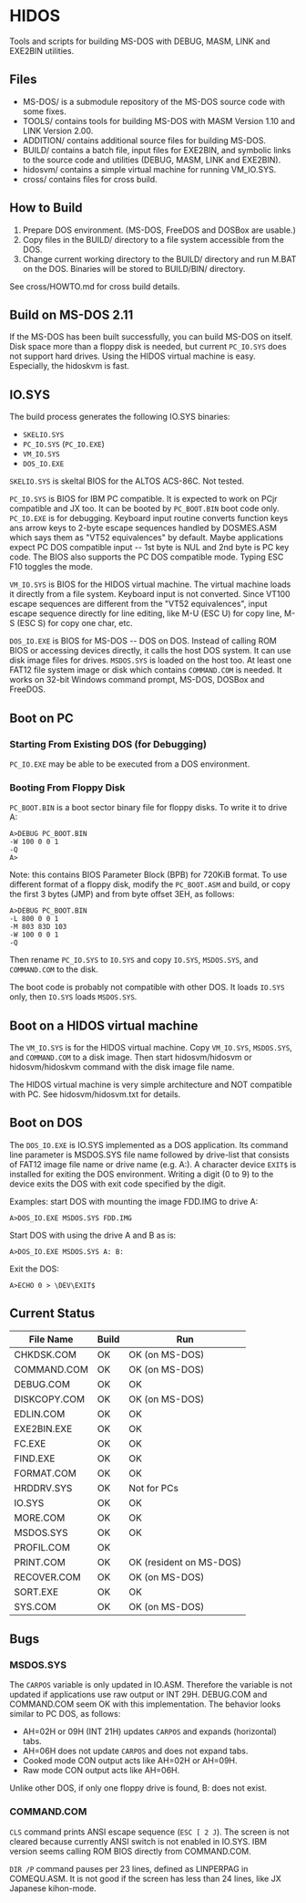 # HIDOS

Tools and scripts for building MS-DOS with DEBUG, MASM, LINK and EXE2BIN utilities.

## Files

- MS-DOS/ is a submodule repository of the MS-DOS source code with some fixes.
- TOOLS/ contains tools for building MS-DOS with MASM Version 1.10 and LINK Version 2.00.
- ADDITION/ contains additional source files for building MS-DOS.
- BUILD/ contains a batch file, input files for EXE2BIN, and symbolic links to the source code and utilities (DEBUG, MASM, LINK and EXE2BIN).
- hidosvm/ contains a simple virtual machine for running VM_IO.SYS.
- cross/ contains files for cross build.

## How to Build

1. Prepare DOS environment.  (MS-DOS, FreeDOS and DOSBox are usable.)
2. Copy files in the BUILD/ directory to a file system accessible from the DOS.
3. Change current working directory to the BUILD/ directory and run M.BAT on the DOS.  Binaries will be stored to BUILD/BIN/ directory.

See cross/HOWTO.md for cross build details.

## Build on MS-DOS 2.11

If the MS-DOS has been built successfully, you can build MS-DOS on itself.
Disk space more than a floppy disk is needed, but current `PC_IO.SYS` does not support hard drives.
Using the HIDOS virtual machine is easy.
Especially, the hidoskvm is fast.

## IO.SYS

The build process generates the following IO.SYS binaries:

- `SKELIO.SYS`
- `PC_IO.SYS` (`PC_IO.EXE`)
- `VM_IO.SYS`
- `DOS_IO.EXE`

`SKELIO.SYS` is skeltal BIOS for the ALTOS ACS-86C.
Not tested.

`PC_IO.SYS` is BIOS for IBM PC compatible.
It is expected to work on PCjr compatible and JX too.
It can be booted by `PC_BOOT.BIN` boot code only.
`PC_IO.EXE` is for debugging.
Keyboard input routine converts function keys ans arrow keys to 2-byte escape sequences handled by DOSMES.ASM which says them as "VT52 equivalences" by default.
Maybe applications expect PC DOS compatible input -- 1st byte is NUL and 2nd byte is PC key code.
The BIOS also supports the PC DOS compatible mode.
Typing ESC F10 toggles the mode.

`VM_IO.SYS` is BIOS for the HIDOS virtual machine.
The virtual machine loads it directly from a file system.
Keyboard input is not converted.
Since VT100 escape sequences are different from the "VT52 equivalences", input escape sequence directly for line editing, like M-U (ESC U) for copy line, M-S (ESC S) for copy one char, etc.

`DOS_IO.EXE` is BIOS for MS-DOS -- DOS on DOS.
Instead of calling ROM BIOS or accessing devices directly, it calls the host DOS system.
It can use disk image files for drives.
`MSDOS.SYS` is loaded on the host too.
At least one FAT12 file system image or disk which contains `COMMAND.COM` is needed.
It works on 32-bit Windows command prompt, MS-DOS, DOSBox and FreeDOS.

## Boot on PC

### Starting From Existing DOS (for Debugging)

`PC_IO.EXE` may be able to be executed from a DOS environment.

### Booting From Floppy Disk

`PC_BOOT.BIN` is a boot sector binary file for floppy disks.
To write it to drive A:

```
A>DEBUG PC_BOOT.BIN
-W 100 0 0 1
-Q
A>
```

Note: this contains BIOS Parameter Block (BPB) for 720KiB format.
To use different format of a floppy disk, modify the `PC_BOOT.ASM` and build, or copy the first 3 bytes (JMP) and from byte offset 3EH, as follows:

```
A>DEBUG PC_BOOT.BIN
-L 800 0 0 1
-M 803 83D 103
-W 100 0 0 1
-Q
```

Then rename `PC_IO.SYS` to `IO.SYS` and copy `IO.SYS`, `MSDOS.SYS`, and `COMMAND.COM` to the disk.

The boot code is probably not compatible with other DOS.
It loads `IO.SYS` only, then `IO.SYS` loads `MSDOS.SYS`.

## Boot on a HIDOS virtual machine

The `VM_IO.SYS` is for the HIDOS virtual machine.
Copy `VM_IO.SYS`, `MSDOS.SYS`, and `COMMAND.COM` to a disk image.
Then start hidosvm/hidosvm or hidosvm/hidoskvm command with the disk image file name.

The HIDOS virtual machine is very simple architecture and NOT compatible with PC.
See hidosvm/hidosvm.txt for details.

## Boot on DOS

The `DOS_IO.EXE` is IO.SYS implemented as a DOS application.
Its command line parameter is MSDOS.SYS file name followed by drive-list that consists of FAT12 image file name or drive name (e.g. A:).
A character device `EXIT$` is installed for exiting the DOS environment.
Writing a digit (0 to 9) to the device exits the DOS with exit code specified by the digit.

Examples: start DOS with mounting the image FDD.IMG to drive A:

```
A>DOS_IO.EXE MSDOS.SYS FDD.IMG
```

Start DOS with using the drive A and B as is:

```
A>DOS_IO.EXE MSDOS.SYS A: B:
```

Exit the DOS:

```
A>ECHO 0 > \DEV\EXIT$
```

## Current Status

| File Name         | Build               | Run                        |
| ----------------- | ------------------- | -------------------------- |
| CHKDSK.COM        | OK                  | OK (on MS-DOS)             |
| COMMAND.COM       | OK                  | OK (on MS-DOS)             |
| DEBUG.COM         | OK                  | OK                         |
| DISKCOPY.COM      | OK                  | OK (on MS-DOS)             |
| EDLIN.COM         | OK                  | OK                         |
| EXE2BIN.EXE       | OK                  | OK                         |
| FC.EXE            | OK                  | OK                         |
| FIND.EXE          | OK                  | OK                         |
| FORMAT.COM        | OK                  | OK                         |
| HRDDRV.SYS        | OK                  | Not for PCs                |
| IO.SYS            | OK                  | OK                         |
| MORE.COM          | OK                  | OK                         |
| MSDOS.SYS         | OK                  | OK                         |
| PROFIL.COM        | OK                  |                            |
| PRINT.COM         | OK                  | OK (resident on MS-DOS)    |
| RECOVER.COM       | OK                  | OK (on MS-DOS)             |
| SORT.EXE          | OK                  | OK                         |
| SYS.COM           | OK                  | OK (on MS-DOS)             |

## Bugs

### MSDOS.SYS

The `CARPOS` variable is only updated in IO.ASM.
Therefore the variable is not updated if applications use raw output or INT 29H.
DEBUG.COM and COMMAND.COM seem OK with this implementation.
The behavior looks similar to PC DOS, as follows:

- AH=02H or 09H (INT 21H) updates `CARPOS` and expands (horizontal) tabs.
- AH=06H does not update `CARPOS` and does not expand tabs.
- Cooked mode CON output acts like AH=02H or AH=09H.
- Raw mode CON output acts like AH=06H.

Unlike other DOS, if only one floppy drive is found, B: does not exist.

### COMMAND.COM

`CLS` command prints ANSI escape sequence (`ESC [ 2 J`).
The screen is not cleared because currently ANSI switch is not enabled in IO.SYS.
IBM version seems calling ROM BIOS directly from COMMAND.COM.

`DIR /P` command pauses per 23 lines, defined as LINPERPAG in COMEQU.ASM.
It is not good if the screen has less than 24 lines, like JX Japanese kihon-mode.
